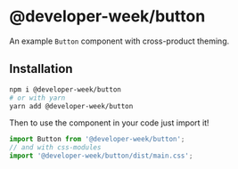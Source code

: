 # @developer-week/button

An example `Button` component with cross-product theming.

## Installation

```sh
npm i @developer-week/button
# or with yarn
yarn add @developer-week/button
```

Then to use the component in your code just import it!

```js
import Button from '@developer-week/button';
// and with css-modules
import '@developer-week/button/dist/main.css';
```

